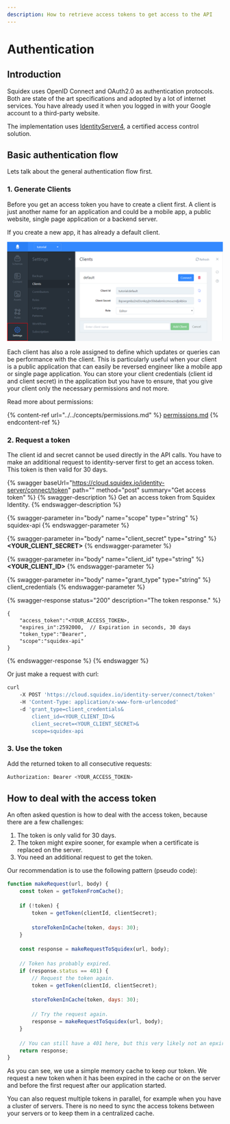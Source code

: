 ```yaml
---
description: How to retrieve access tokens to get access to the API
---
```


# Authentication

## Introduction

Squidex uses OpenID Connect and OAuth2.0 as authentication protocols. Both are state of the art specifications and adopted by a lot of internet services. You have already used it when you logged in with your Google account to a third-party website.

The implementation uses [IdentityServer4](https://identityserver.io), a certified access control solution.

## Basic authentication flow

Lets talk about the general authentication flow first.

### 1. Generate Clients

Before you get an access token you have to create a client first. A client is just another name for an application and could be a mobile app, a public website, single page application or a backend server.

If you create a new app, it has already a default client.

![Create a new client](<../../../.gitbook/assets/image (10).png>)

Each client has also a role assigned to define which updates or queries can be performance with the client. This is particularly useful when your client is a public application that can easily be reversed engineer like a mobile app or single page application. You can store your client credentials (client id and client secret) in the application but you have to ensure, that you give your client only the necessary permissions and not more.

Read more about permissions:

{% content-ref url="../../concepts/permissions.md" %}
[permissions.md](../../concepts/permissions.md)
{% endcontent-ref %}

### 2. Request a token

The client id and secret cannot be used directly in the API calls. You have to make an additional request to identity-server first to get an access token. This token is then valid for 30 days.&#x20;

{% swagger baseUrl="https://cloud.squidex.io/identity-server/connect/token" path="" method="post" summary="Get access token" %}
{% swagger-description %}
Get an access token from Squidex Identity.
{% endswagger-description %}

{% swagger-parameter in="body" name="scope" type="string" %}
squidex-api
{% endswagger-parameter %}

{% swagger-parameter in="body" name="client_secret" type="string" %}
**<YOUR_CLIENT_SECRET>**
{% endswagger-parameter %}

{% swagger-parameter in="body" name="client_id" type="string" %}
**<YOUR_CLIENT_ID>**
{% endswagger-parameter %}

{% swagger-parameter in="body" name="grant_type" type="string" %}
client_credentials
{% endswagger-parameter %}

{% swagger-response status="200" description="The token response." %}
```
{
    "access_token":"<YOUR_ACCESS_TOKEN>,
    "expires_in":2592000,  // Expiration in seconds, 30 days
    "token_type":"Bearer",
    "scope":"squidex-api"
}
```
{% endswagger-response %}
{% endswagger %}

Or just make a request with curl:

```bash
curl
    -X POST 'https://cloud.squidex.io/identity-server/connect/token'
    -H 'Content-Type: application/x-www-form-urlencoded'
    -d 'grant_type=client_credentials&
        client_id=<YOUR_CLIENT_ID>&
        client_secret=<YOUR_CLIENT_SECRET>&
        scope=squidex-api
```

### 3. Use the token

Add the returned token to all consecutive requests:

```bash
Authorization: Bearer <YOUR_ACCESS_TOKEN>
```

## How to deal with the access token

An often asked question is how to deal with the access token, because there are a few challenges:

1. The token is only valid for 30 days.
2. The token might expire sooner, for example when a certificate is replaced on the server.
3. You need an additional request to get the token.

Our recommendation is to use the following pattern (pseudo code):

```javascript
function makeRequest(url, body) {
    const token = getTokenFromCache();
    
    if (!token) {
        token = getToken(clientId, clientSecret);
        
        storeTokenInCache(token, days: 30);
    }
    
    const response = makeRequestToSquidex(url, body);
    
    // Token has probably expired. 
    if (response.status == 401) {
        // Request the token again.
        token = getToken(clientId, clientSecret);
        
        storeTokenInCache(token, days: 30);
        
        // Try the request again.
        response = makeRequestToSquidex(url, body);
    }
    
    // You can still have a 401 here, but this very likely not an epxired token then.
    return response;
}
```

As you can see, we use a simple memory cache to keep our token. We request a new token when it has been expired in the cache or on the server and before the first request after our application started.

You can also request multiple tokens in parallel, for example when you have a cluster of servers. There is no need to sync the access tokens between your servers or to keep them in a centralized cache.
